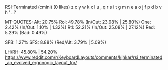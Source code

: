 RSI-Terminated (cmini) (0 likes)
  z c y w k  x l u , q
  r s i t g  m n e a o
  j f p d b  v h ' . ?

MT-QUOTES:
  Alt: 20.75%
  Rol: 49.78%   (In/Out: 23.98% | 25.80%)
  One:  2.42%   (In/Out:  1.10% |  1.32%)
  Rtl: 52.21%   (In/Out: 25.08% | 27.12%)
  Red:  5.29%   (Bad:     0.49%)

  SFB: 1.27%
  SFS: 8.88%    (Red/Alt: 3.79% | 5.09%)

  LH/RH: 45.80% | 54.20%
  https://www.reddit.com/r/KeyboardLayouts/comments/kjhkar/rsi_terminated_an_evolved_ergonogic_layout_for/
  